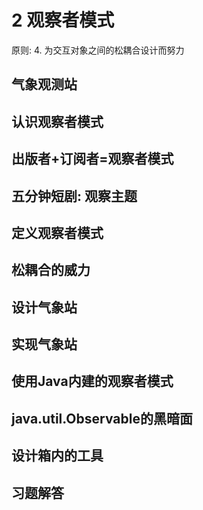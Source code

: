 # 2 观察者模式
原则:
4. 为交互对象之间的松耦合设计而努力

## 气象观测站
## 认识观察者模式
## 出版者+订阅者=观察者模式
## 五分钟短剧: 观察主题
## 定义观察者模式
## 松耦合的威力
## 设计气象站
## 实现气象站
## 使用Java内建的观察者模式
## java.util.Observable的黑暗面
## 设计箱内的工具
## 习题解答
